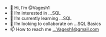 - 👋 Hi, I’m @Vagesh1
- 👀 I’m interested in ...SQL
- 🌱 I’m currently learning ...SQL 
- 💞️ I’m looking to collaborate on ...SQL Basics
- 📫 How to reach me ...Vagesh1@gmail.com

<!---
Vagesh1/Vagesh1 is a ✨ special ✨ repository because its `README.md` (this file) appears on your GitHub profile.
You can click the Preview link to take a look at your changes.
--->
